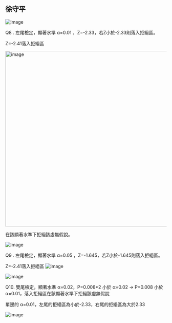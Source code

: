  ## 徐守平

![image](https://github.com/user-attachments/assets/926aac00-e639-4a93-8f0e-c1497a79630e)




Q8 . 左尾檢定，顯著水準 α=0.01 ，Z=-2.33，若Z小於-2.33則落入拒絕區。

Z=-2.41落入拒絕區

<img width="547" alt="image" src="https://github.com/user-attachments/assets/1bfe7f8e-c95d-416a-a618-d8e77cd7369f">

 

在該顯著水準下拒絕該虛無假說。

 

![image](https://github.com/user-attachments/assets/c9bf9f34-b7cf-4c51-aca1-82cce97dd777)

 

Q9 . 左尾檢定，顯著水準 α=0.05 ，Z=-1.645，若Z小於-1.645則落入拒絕區。

Z=-2.41落入拒絕區
![image](https://github.com/user-attachments/assets/1581844e-a2de-4588-bcab-054a5830496d)

 

![image](https://github.com/user-attachments/assets/9ece5f98-1bf1-4d34-8b1e-b3764506c213)


Q10.  雙尾檢定，顯著水準 α=0.02，P=0.008*2 小於 α=0.02 → P=0.008 小於 α=0.01，落入拒絕區在該顯著水準下拒絕該虛無假說

單邊的 α=0.01，左尾的拒絕區為小於-2.33，右尾的拒絕區為大於2.33


![image](https://github.com/user-attachments/assets/d0930f3f-0b6b-449a-83e0-3e4f1432e1bf)

